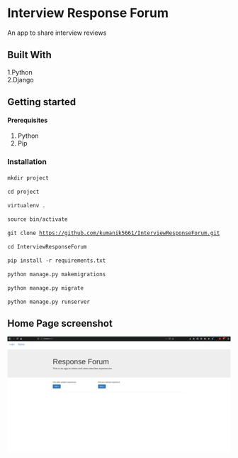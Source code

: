 <h1>Interview Response Forum</h1>
An app to share interview reviews

<h2>Built With</h2>
1.Python<br>
2.Django

<h2>Getting started</h2>
<h4>Prerequisites</h4>

1. Python
2. Pip

<h3>Installation</h3>
<code>mkdir project</code>

<code>cd project</code>

<code>virtualenv .</code>

<code>source bin/activate</code>

<code>git clone https://github.com/kumanik5661/InterviewResponseForum.git</code>

<code>cd InterviewResponseForum</code>

<code>pip install -r requirements.txt</code>

<code>python manage.py makemigrations</code>

<code>python manage.py migrate</code>

<code>python manage.py runserver
</code>

<h2>Home Page screenshot</h2>
<img src="static/images/home_page.png"</img>

